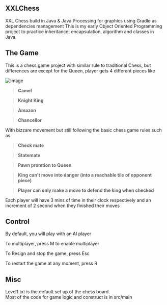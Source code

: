 ## XXLChess  
XXL Chess build in Java &amp; Java Processing for graphics using Gradle as dependencies management 
This is my early Object Oriented Programming project to practice inheritance, encapsulation, algorithm and classes in Java.  


## The Game  
This is a chess game project with similar rule to traditional Chess, but differences are except for the Queen, 
player gets 4 different pieces like  

![image](https://github.com/kiadwa/XXLChess/assets/56657306/403e25fe-53fa-4bd1-a8d6-22cb0f57038a)  

>**Camel**  

>**Knight King**  

>**Amazon**  

>**Chancellor**  

With bizzare movement but still following the basic chess game rules such as  

>**Check mate**  

>**Statemate**  

>**Pawn promtion to Queen**  

>**King can't move into danger (into a reachable tile of opponent piece)**  

>**Player can only make a move to defend the king when checked**  


Each player will have 3 mins of time in their clock respectively and an increment of 2 second when they finished their moves  

## Control  
By default, you will play with an AI player  

To multiplayer, press M to enable multiplayer  

To Resign and stop the game, press Esc  

To restart the game at any moment, press R  

## Misc    
Level1.txt is the default set up of the chess board.  
Most of the code for game logic and construct is in src/main  


